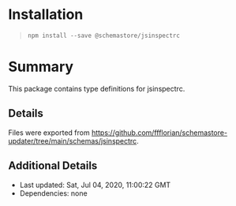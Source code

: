 # Installation
> `npm install --save @schemastore/jsinspectrc`

# Summary
This package contains type definitions for jsinspectrc.

## Details
Files were exported from https://github.com/ffflorian/schemastore-updater/tree/main/schemas/jsinspectrc.

## Additional Details
* Last updated: Sat, Jul 04, 2020, 11:00:22 GMT
* Dependencies: none
